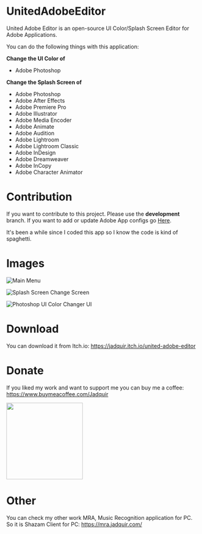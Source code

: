# UnitedAdobeEditor
United Adobe Editor is an open-source UI Color/Splash Screen Editor for Adobe Applications. 

You can do the following things with this application:

**Change the UI Color of**
- Adobe Photoshop

**Change the Splash Screen of**
- Adobe Photoshop
- Adobe After Effects
- Adobe Premiere Pro
- Adobe Illustrator
- Adobe Media Encoder
- Adobe Animate
- Adobe Audition
- Adobe Lightroom
- Adobe Lightroom Classic
- Adobe InDesign 
- Adobe Dreamweaver
- Adobe InCopy 
- Adobe Character Animator 

# Contribution
 If you want to contribute to this project. Please use the **development** branch.
 If you want to add or update Adobe App configs go [Here](https://github.com/Jadquir/UnitedAdobeEditor/blob/master/UnitedAdobeEditor/Components/Classes/SplashScreenData/Main.cs "Here").

 It's been a while since I coded this app so I know the code is kind of spaghetti.

# Images
![Main Menu](https://img.itch.zone/aW1hZ2UvMTcwMTg5Ny8xMTI2NzY4MS5wbmc=/original/3VUIuc.png "Main Menu")

![Splash Screen Change Screen](https://img.itch.zone/aW1hZ2UvMTcwMTg5Ny8xMDAyNjU5My5wbmc=/original/1uUTIK.png "Splash Screen Change Screen")

![Photoshop UI Color Changer UI](https://img.itch.zone/aW1hZ2UvMTcwMTg5Ny8xMDAyNjU5NS5wbmc=/original/%2BrWmtB.png "Photoshop UI Color Changer UI")

# Download
You can download it from Itch.io: https://jadquir.itch.io/united-adobe-editor

# Donate
If you liked my work and want to support me you can buy me a coffee: https://www.buymeacoffee.com/Jadquir

<a href="https://www.buymeacoffee.com/Jadquir"><img style="width: 200px" src="https://img.buymeacoffee.com/button-api/?text=Buy me a Coffee&emoji=☕&slug=Jadquir&button_colour=FFDD00&font_colour=000000&font_family=Poppins&outline_colour=000000&coffee_colour=ffffff" /></a>

# Other
You can check my other work MRA, Music Recognition application for PC. So it is Shazam Client for PC: https://mra.jadquir.com/
